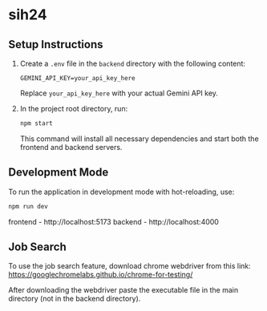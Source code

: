 # sih24

## Setup Instructions

1. Create a `.env` file in the `backend` directory with the following content:

   ```
   GEMINI_API_KEY=your_api_key_here
   ```

   Replace `your_api_key_here` with your actual Gemini API key.

2. In the project root directory, run:
   ```bash
   npm start
   ```
   This command will install all necessary dependencies and start both the frontend and backend servers.

## Development Mode

To run the application in development mode with hot-reloading, use:

```bash
npm run dev
```

frontend - http://localhost:5173
backend - http://localhost:4000


## Job Search

To use the job search feature, download chrome webdriver from this link:
https://googlechromelabs.github.io/chrome-for-testing/

After downloading the webdriver paste the executable file in the main directory (not in the backend directory).
